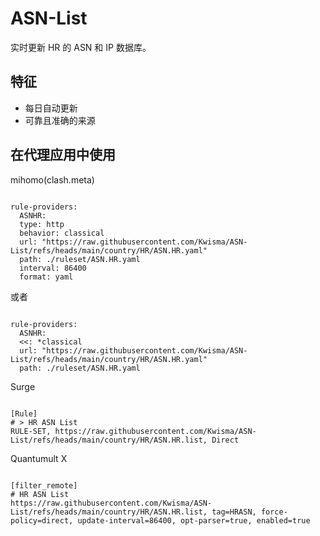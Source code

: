 
# ASN-List
    
实时更新 HR 的 ASN 和 IP 数据库。
    
## 特征
    
- 每日自动更新
- 可靠且准确的来源
    
## 在代理应用中使用
    
mihomo(clash.meta)
   
<pre><code class="language-javascript">
rule-providers:
  ASNHR:
  type: http
  behavior: classical
  url: "https://raw.githubusercontent.com/Kwisma/ASN-List/refs/heads/main/country/HR/ASN.HR.yaml"
  path: ./ruleset/ASN.HR.yaml
  interval: 86400
  format: yaml
</code></pre>

或者

<pre><code class="language-javascript">
rule-providers:
  ASNHR:
  <<: *classical
  url: "https://raw.githubusercontent.com/Kwisma/ASN-List/refs/heads/main/country/HR/ASN.HR.yaml"
  path: ./ruleset/ASN.HR.yaml
</code></pre>
    
Surge
    
<pre><code class="language-javascript">
[Rule]
# > HR ASN List
RULE-SET, https://raw.githubusercontent.com/Kwisma/ASN-List/refs/heads/main/country/HR/ASN.HR.list, Direct
</code></pre>
    
Quantumult X
    
<pre><code class="language-javascript">
[filter_remote]
# HR ASN List
https://raw.githubusercontent.com/Kwisma/ASN-List/refs/heads/main/country/HR/ASN.HR.list, tag=HRASN, force-policy=direct, update-interval=86400, opt-parser=true, enabled=true
</code></pre>
